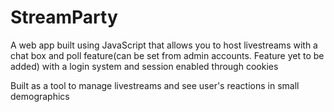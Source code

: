 # StreamParty

A web app built using JavaScript that allows you to host livestreams with a chat box and poll feature(can be set from admin accounts. Feature yet to be added) with a login system and session enabled through cookies

Built as a tool to manage livestreams and see user's reactions in small demographics
